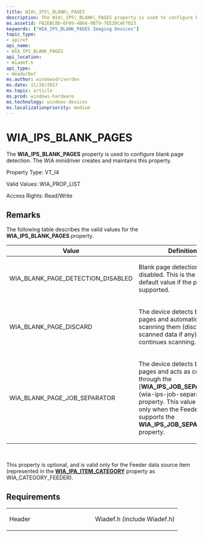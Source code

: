 ```yaml
---
title: WIA\_IPS\_BLANK\_PAGES
description: The WIA\_IPS\_BLANK\_PAGES property is used to configure blank page detection. The WIA minidriver creates and maintains this property.
ms.assetid: FB2EBC0D-6F09-4B64-9B79-7EE20CAF7023
keywords: ["WIA_IPS_BLANK_PAGES Imaging Devices"]
topic_type:
- apiref
api_name:
- WIA_IPS_BLANK_PAGES
api_location:
- Wiadef.h
api_type:
- HeaderDef
ms.author: windowsdriverdev
ms.date: 11/28/2017
ms.topic: article
ms.prod: windows-hardware
ms.technology: windows-devices
ms.localizationpriority: medium
---
```


# WIA\_IPS\_BLANK\_PAGES


The **WIA\_IPS\_BLANK\_PAGES** property is used to configure blank page detection. The WIA minidriver creates and maintains this property.




Property Type: VT\_I4

Valid Values: WIA\_PROP\_LIST

Access Rights: Read/Write

Remarks
-------

The following table describes the valid values for the **WIA\_IPS\_BLANK\_PAGES** property.

<table>
<colgroup>
<col width="50%" />
<col width="50%" />
</colgroup>
<thead>
<tr class="header">
<th>Value</th>
<th>Definition</th>
</tr>
</thead>
<tbody>
<tr class="odd">
<td><p>WIA_BLANK_PAGE_DETECTION_DISABLED</p></td>
<td><p>Blank page detection is disabled. This is the required default value if the property is supported.</p></td>
</tr>
<tr class="even">
<td><p>WIA_BLANK_PAGE_DISCARD</p></td>
<td><p>The device detects blank pages and automatically skips scanning them (discards scanned data if any) and continues scanning.</p></td>
</tr>
<tr class="odd">
<td><p>WIA_BLANK_PAGE_JOB_SEPARATOR</p></td>
<td><p>The device detects blank pages and acts as configured through the [<strong>WIA_IPS_JOB_SEPARATORS</strong>](wia-ips-job-separators.md) property. This value is valid only when the Feeder item supports the <strong>WIA_IPS_JOB_SEPARATORS</strong> property.</p></td>
</tr>
</tbody>
</table>

 

This property is optional, and is valid only for the Feeder data source item (represented in the [**WIA\_IPA\_ITEM\_CATEGORY**](wia-ipa-item-category.md) property as WIA\_CATEGORY\_FEEDER).

Requirements
------------

<table>
<colgroup>
<col width="50%" />
<col width="50%" />
</colgroup>
<tbody>
<tr class="odd">
<td><p>Header</p></td>
<td>Wiadef.h (include Wiadef.h)</td>
</tr>
</tbody>
</table>

 

 





